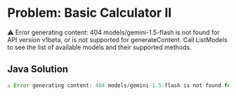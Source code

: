# Problem: Basic Calculator II

⚠️ Error generating content: 404 models/gemini-1.5-flash is not found for API version v1beta, or is not supported for generateContent. Call ListModels to see the list of available models and their supported methods.

## Java Solution
```java
⚠️ Error generating content: 404 models/gemini-1.5-flash is not found for API version v1beta, or is not supported for generateContent. Call ListModels to see the list of available models and their supported methods.
```